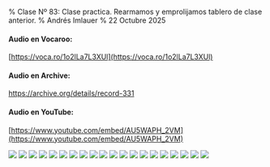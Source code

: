 % Clase Nº 83: Clase practica. Rearmamos y emprolijamos tablero de clase anterior.
% Andrés Imlauer
% 22 Octubre 2025

#### Audio en Vocaroo:

[https://voca.ro/1o2lLa7L3XUl](https://voca.ro/1o2lLa7L3XUl)

#### Audio en Archive:

[https://archive.org/details/record-331 ](https://archive.org/details/record-331 )

#### Audio en YouTube:

[https://www.youtube.com/embed/AU5WAPH_2VM](https://www.youtube.com/embed/AU5WAPH_2VM)

![](https://blogger.googleusercontent.com/img/b/R29vZ2xl/AVvXsEisHmXWUJNhiqfrnLIiB1tF_oQgwpDtcSFWrn_0EGyhP2KtK7LxS2p5KImXvEFMN1qgj1m9KErcXKmwAGYNXYVDz98msMilNEWgevhCFbgBruNaAnW6ThMVzl0zNPP2zTZNrSSELQVHYIppxvrBUXa8b9yEWzAaMMtUEPW98M0iJ65hUrJ0GuYqmL2pM8g/s4160/IMG_20251022_185223324.jpg)
![](https://blogger.googleusercontent.com/img/b/R29vZ2xl/AVvXsEh4xwdWso83In7mQEsOpuJqzkDiG8BVGppzew-NdZnxApmNs2KavzDqchZ-3VorDRbGXcGRVjwV_aEl44MtjZwFO40d8HPaafRi9o8j6mcqegkHzs1AmshG9TjXzhi4oSsRHLzay0IN8LPfKGj4B3wpX3M1dpQy_L_kN3fipKnl4XPmdeDQyqtP-I9CtVQ/s4160/IMG_20251022_190615116.jpg)
![](https://blogger.googleusercontent.com/img/b/R29vZ2xl/AVvXsEihNMyDLEs2GOGg9OjKBTBRHVbIH1ah04rQKG998ICWn4Wnt3l5FStkwHyhBc3fzafZueSU7deMLalXjDbl3NJ8FRumJNuO31Nco6O_edFY45Bnq169QhQGXlQ9nnhiY5RcP_6Yvi8nBQc8I7LSwdlNfeUgiY7DEyzJ5fO7LD7UIdfsaSuqvpGClzZp2M8/s4160/IMG_20251022_192147606.jpg)
![](https://blogger.googleusercontent.com/img/b/R29vZ2xl/AVvXsEhK1Kylg-wrwXkEUy8zOpoxm-7wsuWJXXbKySWVQ5XRKV4B883vM-uZSzLylhODLiy55tn1K3D08k3Cag5R2MnGLAJz5-vgQPVeByzO-PTfb5yej4ZOOUVAxMnIK8TXr05XAyUGPNHIquFwJrhd-uz-BxSacE4qybus5mQ5TbJzyGKDc6DKVkBMUqijVMo/s4160/IMG_20251022_192201678.jpg)
![](https://blogger.googleusercontent.com/img/b/R29vZ2xl/AVvXsEhzdPqFdXDtGvInRzM7O0WbcBs0JVjDzfEc7dw3hFDh0Lxjz22hjBIuty60dJrLcxD2zFfLuAdL0W-lEZIvUneosUKObpzDpiuJ1v5BYaBsayN0KlCPxBla5FdcgpQUebod0fQDB9KtrseNni_MN-GaHVXJQN4hjjM1k9grKMYYss9pmEdgjZvwo_vnRtw/s4160/IMG_20251022_192211596_HDR.jpg)
![](https://blogger.googleusercontent.com/img/b/R29vZ2xl/AVvXsEhEguH1eWHtvoxPuFRIEoBtqiHSs8hznlctSW_p7YrqesD_1H-rSlB9A6f7x2vNp6nd5DtBfZCIkT4MOatFXgbtrYJu7JENESNJCKPFtrZkbQ1Ci0a6Z1urw63Uf3Am-PH858ZqHHiV7UYkh8cfhHLd-UbqCtDdx5YVozjmOmBZ-JHVKj4chgk313q8psw/s4160/IMG_20251022_192215790.jpg)
![](https://blogger.googleusercontent.com/img/b/R29vZ2xl/AVvXsEgxVSV2dBsfIFExJLC7Z1V_dJ90RMRV4qIClv1jMyktdyZHsz8MsxLW-ro-GAnFaKE7zvDQkKM-StK2SwHt2obDsE6_bg5OJtM238i5LETPXPzUouPNAVQFovFe3BHCulm-KoPsa-lpTEM5KI97vKQnK_EDKyspWTpEhda08PVcYSr9mLR4X1AWRVFyX3o/s4160/IMG_20251022_192429151.jpg)
![](https://blogger.googleusercontent.com/img/b/R29vZ2xl/AVvXsEjCY3fu90lpsVhtuH3peD8NuS0H3tXpRAdr1vdLu7CMp79_N0WvTYPryQcCCQwzAflZcf7UsWezBRhapjMzsmpipieuLAhwHMKe5AIBvRtqEd5En3paQr-c0ha_6JnaXIKNhcUaSl4vmpMRN474dlM2VztDFfKvm5QV_Bh5gzmhFYiTePECproV1z0TJBw/s4160/IMG_20251022_192659028_HDR.jpg)
![](https://blogger.googleusercontent.com/img/b/R29vZ2xl/AVvXsEjoxgz7C7b4y0S5ZkrlEJKjQyZe8gSR9KmD5pYXXei0zW05NY96NaWVSAnfCZHSKbZqonD_auAt4SJugRUVUZPojH8c29fg7cQMu0VaxVPGAIh2vZock5u2RZt2NwPp15aEZ5yj680pt-1MJQIPnimAXNcAlXLk5J1UIPoL0I0SBYemW5xef7KmDbTBT6w/s4160/IMG_20251022_192710896.jpg)
![](https://blogger.googleusercontent.com/img/b/R29vZ2xl/AVvXsEi8yW-lO7mlMi4d9GAN98NGiE9keX0qsMTPIBRCLmcCCy0r0f9cUAlfen3DIowdzCdTehT8pUYRJ1EdaK5671r_WDo9FlRkXOzDBd6MQTPVB53dDL7NzJHWfrasw0KCEiXfwW4xe4Ja9PcBJAlM3TFWJnqB3bFyos581Q9eYEZVTTKUDxjZInDEBWbFWAM/s4160/IMG_20251022_195439956_HDR.jpg)
![](https://blogger.googleusercontent.com/img/b/R29vZ2xl/AVvXsEgYh_92XksO6ioJ4lZAvOvJVXJZ-v96V20S2DEXNI42dqWIbpfUfT2I1BUw0Lc8To73z5vaYCdakvvK8_jZ2NmRlKUA9GnJLXkggAFEBbaAyhzJ6veV9a7CqRFpZtCZlzcceqvGMBfCGVOq7YSs7FAzTxtCxxHYA6QaOeJ1V7-K2rzh8aNY1UehgWm7fMM/s4160/IMG_20251022_195445796.jpg)
![](https://blogger.googleusercontent.com/img/b/R29vZ2xl/AVvXsEiAW3yxxajbIofs2mtRwNOJTAFCRMWk4gg9HmVup3HvoNLVyWFQ5KqC3Gysdmbu_Ncc1UhCpQjNxBfwCPYifIhNlh-r2_Qi4Ic6dO4PyD5OX57p1PIVsdL8P7MBGm4v-UHMqYo2nAD367r1PnFbsljBJX1j6LVfzpWm8Sj_iJ2M6mctzlMBpFKu1q8oKPQ/s4160/IMG_20251022_200235912.jpg)
![](https://blogger.googleusercontent.com/img/b/R29vZ2xl/AVvXsEjCWr_VeLZmlayb2cHsd02QWvUfJImWBCSsICtZx9wv057a24SMftCIuIOF3xZQgsIN2WQg-Hy2IqPpIRMTADuOqIwNKlX6UABIZ45AteXjATM1M-zU4fACFlw0oXi5eGey4AJoy7q35tP8ZPVRvZ43WRPzceoIfq6QiJfldW9i1P8LwjQ6oplhltdkSXA/s4160/IMG_20251022_200811523.jpg)
![](https://blogger.googleusercontent.com/img/b/R29vZ2xl/AVvXsEgb0p7dVhb9f65o-fHezfYcvDVHnc0nLOTwdHtwJ2b4sSy6DYHgsYNefHhciMz14n1Tnb3hU5njY8KV4_tlpuqk8Yw9xqhPF2kbSR6ZR2vFg3APi5Ktp9oPtoKbmhzW00STRqYDDYmgH6KSMWc2HVB_gDJpxTGAOBLmFpZZ9rADU1IxIow9QNhv-gvRuWQ/s4160/IMG_20251022_203644283.jpg)
![](https://blogger.googleusercontent.com/img/b/R29vZ2xl/AVvXsEi1ic3zAGQmG9qxHBn0SZTxUFHNm7IpDX5824uH0mkHjQO5HorUw7mKknZBFA7GjKeER7WiN6WIDHxl5dqMkaGNeYQn3mmUA2VAanMBw8JAtLSfUdvmHZySYFlNZxvf1yyC0_yup7tp3ftpaysFtF-gvr2JRgAhDETK7HQCHcj9vwSiyeaacPShv7NbpGo/s4160/IMG-20251022-WA0004.jpg)
![](https://blogger.googleusercontent.com/img/b/R29vZ2xl/AVvXsEiGwp4-mn6uzw5CUXMaSrjP5va16rcAWvPcqO532dO1w2o0dTxJfStypxsY7GcY-rLhEB1sKDke-Gz26kujPMioh5-RvzHYJfOcjoPva7BZAg3IzcHAZXU9SjRBmhVtFvxk33G_Wxz1ABra_Z9KShx0pospNqi8I71pvRkVuUEd1Zew0GArZXm6NDWTjvA/s4160/IMG-20251022-WA0005.jpg)
![](https://blogger.googleusercontent.com/img/b/R29vZ2xl/AVvXsEgfAI2hvxAnWfMHLWehf6eTvqhHcFcpgwj1HPdSavxmj-0LQeTUbuBaN8WWmNP0P__zy_XLxhdpm61sUenQQW_5dnP6PUB40Y1C5uSSCL5etlFYOTy6OFDTjQa-9SMizl1Sz4n1yZWkk5rS87llB-9CgXqGhhqucjTEoOAyfEqImy3Lcu1_SeX_AQACeBY/s4160/IMG-20251022-WA0006.jpg)
![](https://blogger.googleusercontent.com/img/b/R29vZ2xl/AVvXsEhgtIfHpMFrd1RVJ63mjL56K63MBKHvJrxzqArnfLl5QsFyyPfW_lQ43KJUN8YTjfGql7Qg8kvEMksHHgHGFP01qn2pTq3LQ7S8trgFZPG2ZDVeadrgrrozirS5PxiHBbkus2U-0b8Tn13-jGSBqX0DiIj3FLHVP-6qSuCL_7tqCJvLE0f1mAt9VIi8rmI/s4160/IMG-20251022-WA0008.jpg)
![](https://blogger.googleusercontent.com/img/b/R29vZ2xl/AVvXsEgfGZeZySLrlXlbRpkSinfSDHA-G-ipD5hkjk06KPXF-I-VAhPTIlYaTfb9b6mu326IM3Xl4mYu3YQrgBDwVWaD-xMDya08KFvIZcIEMZtnSnm76ZLbD_OQ-CcbJEJ81-gC7mqG9IHAIaqYePOSyuZkyiclkqsqp6G79J-IvIsVTF0HSMLvcJHvXcqOlHk/s4160/IMG-20251022-WA0010.jpg)
![](https://blogger.googleusercontent.com/img/b/R29vZ2xl/AVvXsEiYHq-9T4VxXZbzUwec8irIpWaJZDQrEH2rTHEL17PNGX1pw0X9OsK85VsEo2P9BsQJl9OYRFuHq7UGd6MpCAFgxiw_4xLlC_fggkUSo7Gzom9G0NUuXkyn08xuZX7vVNJd6-1vckP2c21ogy4WE5fmfYT6j70ZZDuv-_mmueR_Oa0VTVGM9iNCGqVhFZE/s4160/IMG-20251022-WA0012.jpg)
